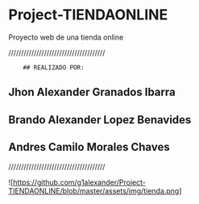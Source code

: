 # Project-TIENDAONLINE
Proyecto web de una tienda online

//////////////////////////////////////

        ## REALIZADO POR:

  ## Jhon Alexander Granados Ibarra
  ## Brando Alexander Lopez Benavides
  ## Andres Camilo Morales Chaves  

//////////////////////////////////////  


![https://github.com/g1alexander/Project-TIENDAONLINE/blob/master/assets/img/tienda.png]




